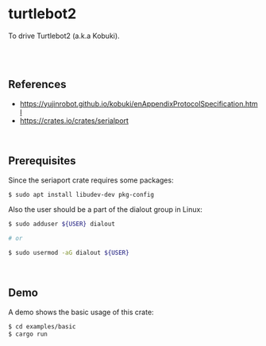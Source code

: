 # turtlebot2

To drive Turtlebot2 (a.k.a Kobuki).

<br/>
<br/>

## References

- https://yujinrobot.github.io/kobuki/enAppendixProtocolSpecification.html
- https://crates.io/crates/serialport

<br/>

## Prerequisites

Since the seriaport crate requires some packages:
```sh
$ sudo apt install libudev-dev pkg-config
```

Also the user should be a part of the dialout group in Linux:
```sh
$ sudo adduser ${USER} dialout

# or 

$ sudo usermod -aG dialout ${USER}
```

<br/>

## Demo

A demo shows the basic usage of this crate:
```sh
$ cd examples/basic
$ cargo run
```
